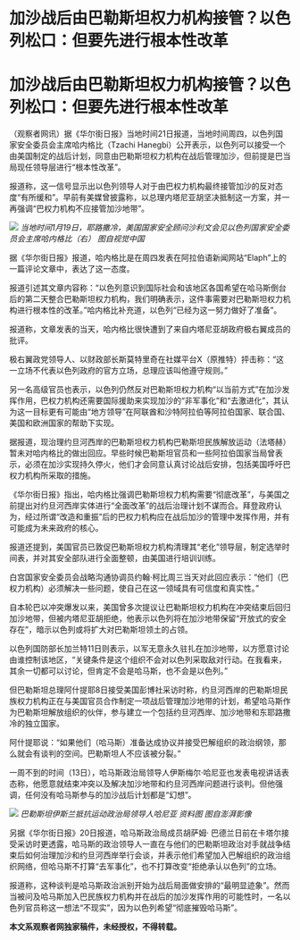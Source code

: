 # 加沙战后由巴勒斯坦权力机构接管？以色列松口：但要先进行根本性改革

# 加沙战后由巴勒斯坦权力机构接管？以色列松口：但要先进行根本性改革

（观察者网讯）据《华尔街日报》当地时间21日报道，当地时间周四，以色列国家安全委员会主席哈内格比（Tzachi
Hanegbi）公开表示，以色列可以接受一个由美国制定的战后计划，同意由巴勒斯坦权力机构在战后管理加沙，但前提是巴当局现任领导层进行“根本性改革”。

报道称，这一信号显示出以色列领导人对于由巴权力机构最终接管加沙的反对态度“有所缓和”。早前有美媒曾披露称，以总理内塔尼亚胡坚决抵制这一方案，并一再强调“巴权力机构不应接管加沙地带”。

![](https://inews.gtimg.com/om_bt/O_qz6vCxAlAQLRmqUKGOC2ZnsNgtjsNZuI01KCXHLODFIAA/1000)
_当地时间1月19日，耶路撒冷，美国国家安全顾问沙利文会见以色列国家安全委员会主席哈内格比（右） 图自视觉中国_

据《华尔街日报》报道，哈内格比是在周四发表在阿拉伯语新闻网站“Elaph”上的一篇评论文章中，表达了这一态度。

报道引述其文章内容称：“以色列意识到国际社会和该地区各国希望在哈马斯倒台后的第二天整合巴勒斯坦权力机构，我们明确表示，这件事需要对巴勒斯坦权力机构进行根本性的改革。”哈内格比补充道，以色列“已经为这一努力做好了准备”。

报道称，文章发表的当天，哈内格比很快遭到了来自内塔尼亚胡政府极右翼成员的批评。

极右翼政党领导人、以财政部长斯莫特里奇在社媒平台X（原推特）抨击称：“这一立场不代表以色列政府的官方立场，总理应该叫他遵守规则。”

另一名高级官员也表示，以色列仍然反对巴勒斯坦权力机构“以当前方式”在加沙发挥作用，巴权力机构还需要国际援助来实现加沙的“非军事化”和“去激进化”，其认为这一目标更有可能由“地方领导”在阿联酋和沙特阿拉伯等阿拉伯国家、联合国、美国和欧洲国家的帮助下实现。

据报道，现治理约旦河西岸的巴勒斯坦权力机构巴勒斯坦民族解放运动（法塔赫）暂未对哈内格比的做出回应。早些时候巴勒斯坦官员和一些阿拉伯国家当局曾表示，必须在加沙实现持久停火，他们才会同意认真讨论战后安排，包括美国呼吁巴权力机构所采取的措施。

《华尔街日报》指出，哈内格比强调巴勒斯坦权力机构需要“彻底改革”，与美国之前提出对约旦河西岸实体进行“全面改革”的战后治理计划不谋而合。拜登政府认为，经过所谓“改造和重振”后的巴权力机构应在战后加沙的管理中发挥作用，并有可能成为未来政府的核心。

报道还提到，美国官员已敦促巴勒斯坦权力机构清理其“老化”领导层，制定选举时间表，并对其安全部队进行全面整顿，由美国进行培训训练。

白宫国家安全委员会战略沟通协调员约翰·柯比周三当天对此回应表示：“他们（巴权力机构）必须解决一些问题，使自己在这一领域具有可信度和真实性。”

自本轮巴以冲突爆发以来，美国曾多次提议让巴勒斯坦权力机构在冲突结束后回归加沙地带，但被内塔尼亚胡拒绝，他表示以色列将在加沙地带保留“开放式的安全存在”，暗示以色列或将扩大对巴勒斯坦领土的占领。

以色列国防部长加兰特11日则表示，以军无意永久驻扎在加沙地带，以方愿意讨论由谁控制该地区，“关键条件是这个组织不会对以色列采取敌对行动。在我看来，其余一切都可以讨论，但肯定不会是哈马斯，也不会是以色列。”

但巴勒斯坦总理阿什提耶8日接受美国彭博社采访时称，约旦河西岸的巴勒斯坦民族权力机构正在与美国官员合作制定一项战后管理加沙地带的计划，希望哈马斯作为巴勒斯坦解放组织的伙伴，参与建立一个包括约旦河西岸、加沙地带和东耶路撒冷的独立国家。

阿什提耶说：“如果他们（哈马斯）准备达成协议并接受巴解组织的政治纲领，那么就会有谈判的空间。巴勒斯坦人不应该被分裂。”

一周不到的时间（13日），哈马斯政治局领导人伊斯梅尔·哈尼亚也发表电视讲话表态称，他愿意就结束冲突以及解决加沙地带和约旦河西岸问题进行谈判。但他强调，任何没有哈马斯参与的加沙战后计划都是“幻想”。

![](https://inews.gtimg.com/om_bt/OzG4jpZB7xDCd02xJ3nZcytVRVeiF5D3geIoYLVO5bhJ4AA/1000)
_巴勒斯坦伊斯兰抵抗运动政治局领导人哈尼亚 资料图 图自澎湃影像_

另据《华尔街日报》20日报道，哈马斯政治局成员胡萨姆·
巴德兰日前在卡塔尔接受采访时更透露，哈马斯的政治领导人一直在与他们的巴勒斯坦政治对手就战争结束后如何治理加沙和约旦河西岸举行会谈，并表示他们希望加入巴解组织的政治组织网络，但哈马斯不打算“去军事化”，也不打算改变“拒绝承认以色列”的立场。

报道称，这种谈判是哈马斯政治派别开始为战后局面做安排的“最明显迹象”。然而当被问及哈马斯加入巴民族权力机构并在战后的加沙发挥作用的可能性时，一名以色列官员称这一想法“不现实”，因为以色列希望“彻底摧毁哈马斯”。

**本文系观察者网独家稿件，未经授权，不得转载。**


